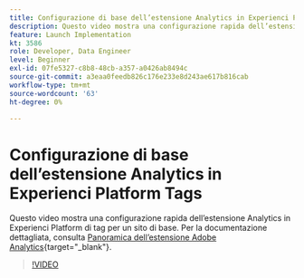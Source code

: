```yaml
---
title: Configurazione di base dell’estensione Analytics in Experienci Platform Tags
description: Questo video mostra una configurazione rapida dell’estensione Analytics in Experienci Platform di tag per un sito di base.
feature: Launch Implementation
kt: 3586
role: Developer, Data Engineer
level: Beginner
exl-id: 07fe5327-c8b8-48cb-a357-a0426ab8494c
source-git-commit: a3eaa0feedb826c176e233e8d243ae617b816cab
workflow-type: tm+mt
source-wordcount: '63'
ht-degree: 0%

---
```


# Configurazione di base dell’estensione Analytics in Experienci Platform Tags

Questo video mostra una configurazione rapida dell’estensione Analytics in Experienci Platform di tag per un sito di base. Per la documentazione dettagliata, consulta [Panoramica dell’estensione Adobe Analytics](https://experienceleague.adobe.com/docs/experience-platform/tags/extensions/client/analytics/overview.html){target="_blank"}.

>[!VIDEO](https://video.tv.adobe.com/v/28751/?quality=12&learn=on)
